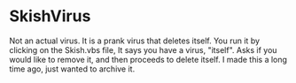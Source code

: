 # SkishVirus
Not an actual virus. It is a prank virus that deletes itself.
You run it by clicking on the Skish.vbs file, It says you have a virus, "itself".
Asks if you would like to remove it, and then proceeds to delete itself.
I made this a long time ago, just wanted to archive it.
